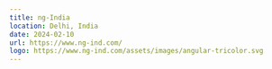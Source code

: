 ```yaml
---
title: ng-India
location: Delhi, India
date: 2024-02-10
url: https://www.ng-ind.com/
logo: https://www.ng-ind.com/assets/images/angular-tricolor.svg
---
```

